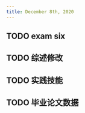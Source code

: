 ```yaml
---
title: December 8th, 2020
---
```


## TODO exam six

## 

## TODO 综述修改

## TODO 实践技能

## TODO 毕业论文数据

## 
